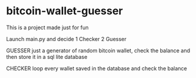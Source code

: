 # bitcoin-wallet-guesser

This is a project made just for fun

Launch main.py and decide
1 Checker
2 Guesser

GUESSER
just a generator of random bitcoin wallet, check the balance and then store it in a sql lite database

CHECKER
loop every wallet saved in the database and check the balance

